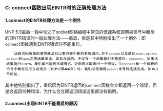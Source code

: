 ### C: connect函数出现EINTR时的正确处理方法

#### 1.connect的EINTR处理方法是一个例外

UNP 5.9最后一段中论述了socket网络编程中常见的低速系统调用被信号中断后的EINTR错误的一般处理方法——重启，但是其中特别指出了一个例外：即`connect`函数遇到EINTR错误时不能重启。

![](/assets/c045_01.PNG)

其中他特别指出了，重启因为EINTR返回的`connect`函数会立即返回一个错误，但是会返回何种错误、为什么会立即返回错误这里都没有指明。

#### 2.connect出现EINTR不能重启的原因


